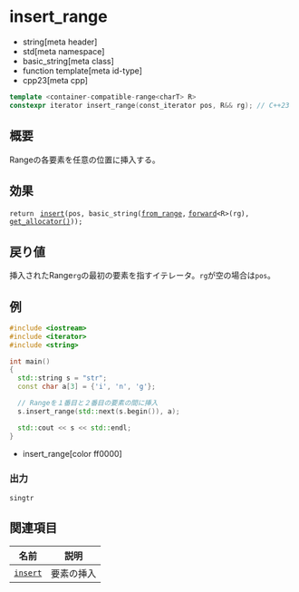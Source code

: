 # insert_range
* string[meta header]
* std[meta namespace]
* basic_string[meta class]
* function template[meta id-type]
* cpp23[meta cpp]

```cpp
template <container-compatible-range<charT> R>
constexpr iterator insert_range(const_iterator pos, R&& rg); // C++23
```

## 概要
Rangeの各要素を任意の位置に挿入する。


## 効果
`return ` [`insert`](insert.md)`(pos, basic_string(`[`from_range`](../../ranges/from_range_t.md)`,` [`forward`](../../utility/forward.md)`<R>(rg),` [`get_allocator()`](get_allocator.md)`));`


## 戻り値
挿入されたRange`rg`の最初の要素を指すイテレータ。`rg`が空の場合は`pos`。


## 例
```cpp example
#include <iostream>
#include <iterator>
#include <string>

int main()
{
  std::string s = "str";
  const char a[3] = {'i', 'n', 'g'};

  // Rangeを１番目と２番目の要素の間に挿入
  s.insert_range(std::next(s.begin()), a);

  std::cout << s << std::endl;
}
```
* insert_range[color ff0000]

### 出力
```
singtr
```


## 関連項目

| 名前                                      | 説明                  |
|-------------------------------------------|----------------------|
| [`insert`](insert.md)                     | 要素の挿入             |

